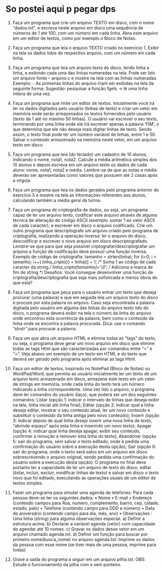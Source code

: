 <h1>So postei aqui p pegar dps</h1>

1.	Faça um programa que crie um arquivo TEXTO em disco, com o nome “dados.txt”, e escreva neste arquivo em disco uma sequência de números de 1 até 100, com um número em cada linha. Abra este arquivo em um editor de textos, como por exemplo o Bloco de Notas.

2.	Faça um programa que leia o arquivo TEXTO criado no exercício 1. Exibir na tela os dados lidos do respectivo arquivo, com um número em cada linha.

3. Faça um programa que leia um arquivo texto do disco, lendo linha a linha, e exibindo cada uma das
linhas numeradas na tela. Pode ser lido um arquivo fonte – arquivo.c e mostre na tela com as linhas numeradas. Exemplo: - As primeiras linhas do arquivo iriam ser exibidas na tela da seguinte forma:
Sugestão: pesquisar a função fgets -> lê uma linha inteira de uma vez.

4. Faça um programa que imite um editor de textos. Inicialmente você irá ler os dados digitados pelo
usuário (linhas de texto) e criar um vetor em memória onde serão armazenados os textos fornecidos
pelo usuário (texto de 1 até no máximo 50 linhas). O usuário vai escrever o seu texto, terminando por
uma linha onde ele irá escrever apenas a palavra ‘FIM’, o que determina que ele não deseja mais
digitar linhas de texto. Sendo assim, o texto final pode ter um número variável de linhas, entre 1 e 50.
Salvar o conteúdo armazenado na memória neste vetor, em um arquivo texto em disco. 

5. Faça um programa que leia (do teclado) um cadastro de 10 alunos, indicando o nome, nota1, nota2.
 Calcule a média aritmética simples dos 10 alunos e depois escreva em um arquivo texto os dados de
cada aluno: nome, nota1, nota2 e média. Lembre-se de que as notas e média deverão ser apresentadas como valores que possuem até 2 casas após a vírgula.

6. Faça um programa que leia os dados gerados pelo programa anterior do exercício 5 e mostre na tela as
informações referentes aos alunos, calculando também a média geral da turma.

7. Faça um programa de criptografia de dados, ou seja, um programa capaz de ler um arquivo texto,
codificar este arquivo através de alguma técnica de alteração do código ASCII (exemplo: somar 1 ao
valor ASCII de cada caracter), e escrever em disco o arquivo codificado. Crie um outro programa que
descriptografe um arquivo criado pelo programa de criptografia, realizando a operação inversa: ler o
arquivo do disco, descodificar e escrever o novo arquivo em disco descriptografado. Lembre-se que
para que seja possível criptografar/descriptografar um arquivo a função de codificação deve possuir
uma função inversa. Exemplo de código de criptografia:
tamanho = strlen(linha);
for (i=0; i < tamanho; i++)
linha_cripto[i] = linha[i] + 1; /* Soma 1 ao código de cada caracter da string */
linha_cripto[tamanho]=’\0’; /* Adiciona a marca de fim de string */
Desafios: Você consegue desenvolver uma função de criptografia/descriptografia que seja mais
sofisticada e menos óbvia do que esta?


8. Faça um programa que peça para o usuário entrar um texto que deseja procurar (uma palavra) e que em
seguida leia um arquivo texto do disco e procure por esta palavra no arquivo. Caso seja encontrada a
palavra digitada pelo usuário em alguma das linhas do arquivo texto lido do disco, o programa deverá
exibir na tela o número da linha do arquivo onde encontrou esta ocorrência da palavra, bem como o
conteúdo da linha onde se encontra 
a palavra procurada. Dica: use o comando “strstr” para procurar a palavra.


9. Faça um que abra um arquivo HTML e elimine todas as “tags” do texto, ou seja, o programa deve gerar um novo arquivo em disco que elimine todas as tags Html que são caracterizadas por comandos entre “<” e “>”. Veja abaixo um exemplo de um texto em HTML e do texto que deverá ser gerado pelo programa após eliminar as tags Html.

10. Faça um editor de textos, inspirado no NotePad (Bloco de Notas) ou WordPad/Word, que permita ao usuário inicialmente ler um texto de um arquivo texto armazenado em disco, armazene este texto em um vetor de strings em memória, onde cada linha do texto terá um número indicando a linha correspondente. Uma vez lido o arquivo, o programa deve ler comandos do usuário (laço), que poderá ser um dos seguintes comandos: Listar (opção 1: indicar o intervalo de linhas que deseja exibir na tela, linha inicial até linha final); Editar (opção 2: indicar qual a linha deseja editar, mostrar o seu conteúdo atual, ler um novo conteúdo e substituir o conteúdo da linha antiga pelo novo conteúdo); Inserir (opção 3: indicar depois de qual linha desejo inserir uma nova linha de texto, “abrindo espaço”  após esta linha e inserindo um novo texto); Apagar (opção 4: indicar qual linha deseja apagar, exibir seu conteúdo, confirmar a remoção e remover esta linha do texto); Abandonar (opção 5: sair do programa, sem salvar o texto editado, onde é pedida uma confirmação do usuário sobre a execução desta opção); Sair (opção 6: sair do programa, onde o texto será salvo em um arquivo em disco sobrescrevendo o arquivo original, sendo pedida uma confirmação do usuário sobre a execução desta opção). O programa no final deve portanto ter a capacidade de ler um arquivo de texto do disco, editar (listar, incluir, excluir, modificar linhas de texto) e salvar em disco o texto novo que foi editado, executando as operações usuais de um editor de textos simples.

11.  Fazer um programa para simular uma agenda de telefones. Para cada pessoa deve-se ter os seguintes dados:
• Nome
• E-mail
• Endereço (contendo campos para Rua, numero, complemento, bairro, cep,
cidade, estado, país)
• Telefone (contendo campo para DDD e número)
• Data de aniversário (contendo campo para dia, mês, ano)
• Observações : Uma linha (string) para alguma observações especial.
a)	Definir a estrutura acima.
b)	Declarar a variável agenda (vetor) com capacidade de agendar até 10 nomes.
c)	Gravar os dados desse vetor em um arquivo chamado agenda.txt.
d)	Definir um função para buscar por primeiro nome(busca_nome) no arquivo agenda.txt: Imprime os dados da pessoa com esse nome (se tiver mais de uma pessoa, imprime para todas)

12. Grave a saída do programa a seguir em um arquivo pilha.txt. OBS: Estude o funcionamento da pilha com e sem ponteiro.